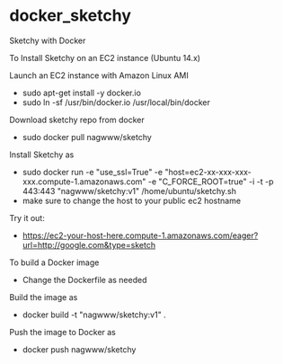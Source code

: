 docker_sketchy
=====================

Sketchy with Docker

To Install Sketchy on an EC2 instance (Ubuntu 14.x)

Launch an EC2 instance with Amazon Linux AMI
- sudo apt-get install -y docker.io
- sudo ln -sf /usr/bin/docker.io /usr/local/bin/docker

Download sketchy repo from docker
- sudo docker pull nagwww/sketchy

Install Sketchy as
- sudo docker run -e "use_ssl=True" -e "host=ec2-xx-xxx-xxx-xxx.compute-1.amazonaws.com" -e  "C_FORCE_ROOT=true" -i -t -p 443:443 "nagwww/sketchy:v1" /home/ubuntu/sketchy.sh
- make sure to change the host to your public ec2 hostname

Try it out:
- https://ec2-your-host-here.compute-1.amazonaws.com/eager?url=http://google.com&type=sketch

To build a Docker image
- Change the Dockerfile as needed

Build the image as
- docker build -t "nagwww/sketchy:v1" .

Push the image to Docker as
- docker push nagwww/sketchy


